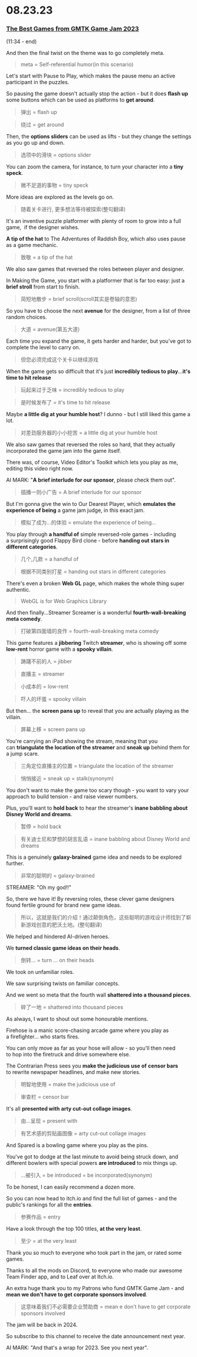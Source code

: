# 08.23.23
### [The Best Games from GMTK Game Jam 2023](https://www.youtube.com/watch?v=tYxZ_LOlFnU&t=8s)
(11:34 - end)

And then the final twist on the theme was to go completely meta.
>meta = Self-referential humor(in this scenario)

Let's start with Pause to Play, which makes the pause menu an active participant in the puzzles.

So pausing the game doesn't actually stop the action - but it does **flash up** some buttons which can be used as platforms to **get around**.
>弹出 = flash up

>绕过 = get around

Then, the **options sliders** can be used as lifts - but they change the settings as you go up and down.
>选项中的滑块 = options slider

You can zoom the camera, for instance, to turn your character into a **tiny speck**.
>微不足道的事物 = tiny speck

More ideas are explored as the levels go on.
>随着关卡进行, 更多想法等待被探索(整句翻译)

It's an inventive puzzle platformer with plenty of room to grow into a full game,  if the designer wishes.

**A tip of the hat** to The Adventures of Raddish Boy, which also uses pause as a game mechanic.
>致敬 = a tip of the hat

We also saw games that reversed the roles between player and designer.

In Making the Game, you start with a platformer that is far too easy: just a **brief stroll** from start to finish.
>简短地散步 = brief scroll(scroll其实是卷轴的意思)

So you have to choose the next **avenue** for the designer, from a list of three random choices.
>大道 = avenue(第五大道)

Each time you expand the game, it gets harder and harder, but you've got to complete the level to carry on.
>但您必须完成这个关卡以继续游戏

When the game gets so difficult that it's just **incredibly tedious to play**...**it's time to hit release**
>玩起来过于乏味 = incredibly tedious to play

>是时候发布了 = it's time to hit release

Maybe **a little dig at your humble host**? I dunno - but I still liked this game a lot.
>对差劲服务器的小小挖苦 = a little dig at your humble host

We also saw games that reversed the roles so hard, that they actually incorporated the game jam into the game itself.

There was, of course, Video Editor's Toolkit which lets you play as me, editing this video right now.

AI MARK: "**A brief interlude for our sponsor**, please check them out".
>插播一则小广告 = A brief interlude for our sponsor

But I'm gonna give the win to Our Dearest Player, which **emulates the experience of being** a game jam judge, in this exact jam.
>模拟了成为...的体验 = emulate the experience of being...

You play through **a handful of** simple reversed-role games - including a surprisingly good Flappy Bird clone - before **handing out stars in different categories**.
>几个,几款 = a handful of

>根据不同类别打星 = handing out stars in different categories

There's even a broken **Web GL** page, which makes the whole thing super authentic.
>WebGL is for Web Graphics Library

And then finally...Streamer Screamer is a wonderful **fourth-wall-breaking meta comedy**.
>打破第四面墙的良作 = fourth-wall-breaking meta comedy

This game features a **jibbering** Twitch **streamer**, who is showing off some **low-rent** horror game with a **spooky villain**.
>踌躇不前的人 = jibber

>直播主 = streamer

>小成本的 = low-rent

>吓人的坏蛋 = spooky villain

But then... the **screen pans up** to reveal that you are actually playing as the villain.
>屏幕上移 = screen pans up

You're carrying an iPad showing the stream, meaning that you can **triangulate the location of the streamer** and **sneak up** behind them for a jump scare.
>三角定位直播主的位置 = triangulate the location of the streamer

>悄悄接近 = sneak up = stalk(synonym)

You don't want to make the game too scary though - you want to vary your approach to build tension - and raise viewer numbers.

Plus, you'll want to **hold back** to hear the streamer's **inane babbling about Disney World and dreams**.
>暂停 = hold back

>有关迪士尼和梦想的胡言乱语 = inane babbling about Disney World and dreams

This is a genuinely **galaxy-brained** game idea and needs to be explored further.
>非常的聪明的 = galaxy-brained

STREAMER: "Oh my god!!"

So, there we have it! By reversing roles, these clever game designers found fertile ground for brand new game ideas.
>所以，这就是我们的介绍！通过颠倒角色，这些聪明的游戏设计师找到了崭新游戏创意的肥沃土地。(整句翻译)

We helped and hindered AI-driven heroes.

We **turned classic game ideas on their heads**.
>倒转... = turn ... on their heads

We took on unfamiliar roles.

We saw surprising twists on familiar concepts.

And we went so meta that the fourth wall **shattered into a thousand pieces**.
>碎了一地 = shattered into thousand pieces

As always, I want to shout out some honourable mentions.

Firehose is a manic score-chasing arcade game where you play as a firefighter... who starts fires.

You can only move as far as your hose will allow - so you'll then need to hop into the firetruck and drive somewhere else.

The Contrarian Press sees you **make the judicious use of** **censor bars** to rewrite newspaper headlines, and make new stories.
>明智地使用 = make the judicious use of 

>审查栏 = censor bar

It's all **presented with** **arty cut-out collage images**.
>由...呈现 = present with

>有艺术感的剪贴画图像 = arty cut-out collage images

And Spared is a bowling game where you play as the pins.

You've got to dodge at the last minute to avoid being struck down, and different bowlers with special powers **are introduced** to mix things up.
>...被引入 = be introduced = be incorporated(synonym)

To be honest, I can easily recommend a dozen more.

So you can now head to itch.io and find the full list of games - and the public's rankings for all the **entries**.
>参赛作品 = entry

Have a look through the top 100 titles, **at the very least**.
>至少 = at the very least

Thank you so much to everyone who took part in the jam, or rated some games.

Thanks to all the mods on Discord, to everyone who made our awesome Team Finder app, and to Leaf over at Itch.io.

An extra huge thank you to my Patrons who fund GMTK Game Jam - and **mean we don't have to get corporate sponsors involved**.
>这意味着我们不必需要企业赞助商 = mean e don't have to get corporate sponsors involved

The jam will be back in 2024.

So subscribe to this channel to receive the date announcement next year.

AI MARK: "And that's a wrap for 2023. See you next year".

